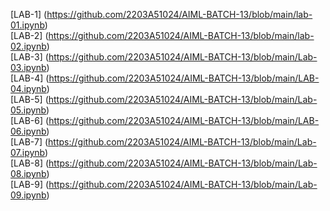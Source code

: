 [LAB-1] (https://github.com/2203A51024/AIML-BATCH-13/blob/main/lab-01.ipynb)  
[LAB-2] (https://github.com/2203A51024/AIML-BATCH-13/blob/main/lab-02.ipynb)   
[LAB-3] (https://github.com/2203A51024/AIML-BATCH-13/blob/main/Lab-03.ipynb)  
[LAB-4] (https://github.com/2203A51024/AIML-BATCH-13/blob/main/LAB-04.ipynb)  
[LAB-5] (https://github.com/2203A51024/AIML-BATCH-13/blob/main/Lab-05.ipynb)  
[LAB-6] (https://github.com/2203A51024/AIML-BATCH-13/blob/main/LAB-06.ipynb)  
[LAB-7] (https://github.com/2203A51024/AIML-BATCH-13/blob/main/Lab-07.ipynb)  
[LAB-8] (https://github.com/2203A51024/AIML-BATCH-13/blob/main/Lab-08.ipynb)  
[LAB-9] (https://github.com/2203A51024/AIML-BATCH-13/blob/main/Lab-09.ipynb)





